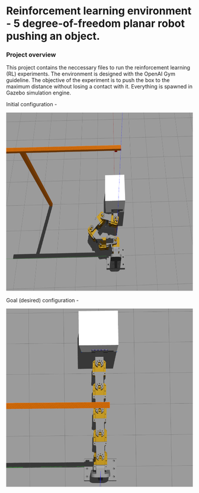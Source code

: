 # Reinforcement learning environment - 5 degree-of-freedom planar robot pushing an object.

### Project overview
This project contains the neccessary files to run the reinforcement learning (RL) experiments. The environment is designed with the OpenAI Gym guideline. 
The objective of the experiment is to push the box to the maximum distance without losing a contact with it. Everything is spawned in Gazebo simulation engine. 

Initial configuration - 
<p align="center">
  <img width="640" height="480" src="https://github.com/fenixkz/5dof_pusher/blob/main/pics/pusher_ex.png">
</p>

Goal (desired) configuration - 
<p align="center">
  <img width="640" height="480" src="https://github.com/fenixkz/5dof_pusher/blob/main/pics/pusher_ex1.png">
</p>



